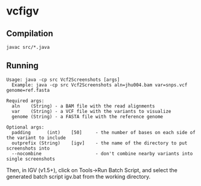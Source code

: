 # vcfigv

## Compilation

``javac src/*.java``


## Running

```
Usage: java -cp src Vcf2Screenshots [args]
  Example: java -cp src Vcf2Screenshots aln=jhu004.bam var=snps.vcf genome=ref.fasta

Required args:
  aln    (String) - a BAM file with the read alignments
  var    (String) - a VCF file with the variants to visualize
  genome (String) - a FASTA file with the reference genome

Optional args:
  padding      (int)    [50]     - the number of bases on each side of the variant to include
  outprefix (String)    [igv]    - the name of the directory to put screenshots into
  --nocombine                    - don't combine nearby variants into single screenshots
  ```
  
Then, in IGV (v1.5+), click on Tools->Run Batch Script, and select the generated batch script igv.bat from the working directory.
